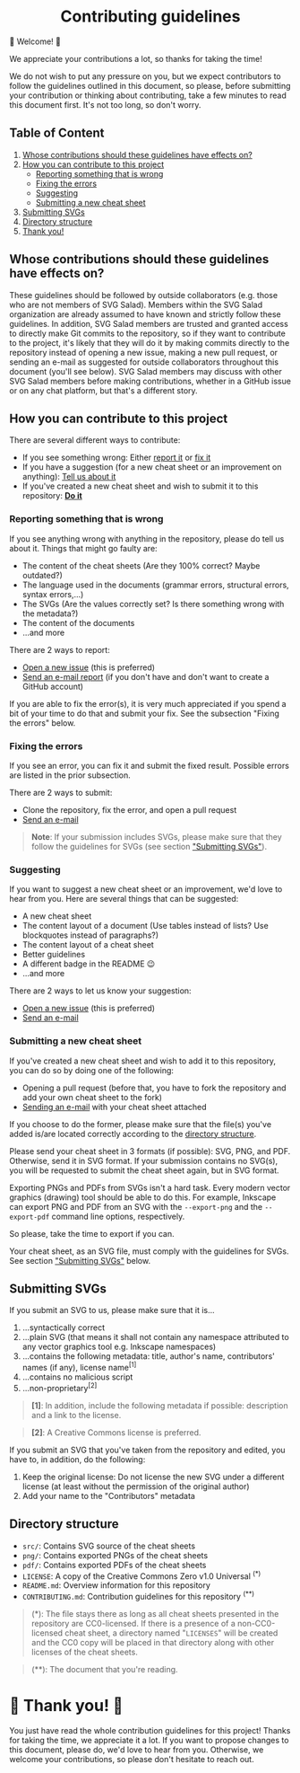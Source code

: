 <h1 align="center">Contributing guidelines</h1>

:tada: Welcome! :tada:

We appreciate your contributions a lot, so thanks for taking the time!

We do not wish to put any pressure on you, but we expect contributors to follow
the guidelines outlined in this document, so please, before submitting your
contribution or thinking about contributing, take a few minutes to read this
document first. It's not too long, so don't worry.

Table of Content
----------------

1. [Whose contributions should these guidelines have effects on?][effect]
2. [How you can contribute to this project][how-contrib]
    - [Reporting something that is wrong][report]
    - [Fixing the errors][fix]
    - [Suggesting][suggest]
    - [Submitting a new cheat sheet][submit]
3. [Submitting SVGs][svg-guides]
4. [Directory structure][dir]
5. [Thank you!][thank]

<!-- Headers -->
[effect]: #whose-contributions-should-these-guidelines-have-effects-on
[how-contrib]: #how-you-can-contribute-to-this-project
[report]: #reporting-something-that-is-wrong
[fix]: #fixing-the-errors
[suggest]: #suggesting
[submit]: #submitting-a-new-cheat-sheet
[svg-guides]: #submitting-svgs
[dir]: #directory-structure
[thank]: #tada-thank-you-tada

Whose contributions should these guidelines have effects on?
------------------------------------------------------------

These guidelines should be followed by outside collaborators (e.g. those who are
not members of SVG Salad). Members within the SVG Salad organization are already
assumed to have known and strictly follow these guidelines. In addition, SVG
Salad members are trusted and granted access to directly make Git commits to the
repository, so if they want to contribute to the project, it's likely that they
will do it by making commits directly to the repository instead of opening a new
issue, making a new pull request, or sending an e-mail as suggested for outside
collaborators throughout this document (you'll see below). SVG Salad members may
discuss with other SVG Salad members before making contributions, whether in a
GitHub issue or on any chat platform, but that's a different story.

How you can contribute to this project
--------------------------------------

There are several different ways to contribute:

- If you see something wrong: Either [report it][report] or [fix it][fix]
- If you have a suggestion (for a new cheat sheet or an improvement on
anything): [Tell us about it][suggest]
- If you've created a new cheat sheet and wish to submit it to this repository:
[**Do it**][submit]

### Reporting something that is wrong

If you see anything wrong with anything in the repository, please do tell us
about it. Things that might go faulty are:
- The content of the cheat sheets (Are they 100% correct? Maybe outdated?)
- The language used in the documents (grammar errors, structural errors, syntax
errors,...)
- The SVGs (Are the values correctly set? Is there something wrong with the
metadata?)
- The content of the documents
- ...and more

There are 2 ways to report:
- [Open a new issue][o-issh] (this is preferred)
- [Send an e-mail report][mail] (if you don't have and don't want to create a
GitHub account)

If you are able to fix the error(s), it is very much appreciated if you spend a
bit of your time to do that and submit your fix. See the subsection "Fixing the
errors" below.

### Fixing the errors

If you see an error, you can fix it and submit the fixed result. Possible errors
are listed in the prior subsection.

There are 2 ways to submit:
- Clone the repository, fix the error, and open a pull request
- [Send an e-mail][mail]

> **Note**: If your submission includes SVGs, please make sure that they follow
the guidelines for SVGs (see section ["Submitting SVGs"][svg-guides]).

### Suggesting

If you want to suggest a new cheat sheet or an improvement, we'd love to hear
from you. Here are several things that can be suggested:
- A new cheat sheet
- The content layout of a document (Use tables instead of lists? Use blockquotes
instead of paragraphs?)
- The content layout of a cheat sheet
- Better guidelines
- A different badge in the README :wink:
- ...and more

There are 2 ways to let us know your suggestion:
- [Open a new issue][o-issh] (this is preferred)
- [Send an e-mail][mail]

### Submitting a new cheat sheet

If you've created a new cheat sheet and wish to add it to this repository, you
can do so by doing one of the following:
- Opening a pull request (before that, you have to fork the repository and add
your own cheat sheet to the fork)
- [Sending an e-mail][mail] with your cheat sheet attached

If you choose to do the former, please make sure that the file(s) you've added
is/are located correctly according to the
[directory structure][dir].

Please send your cheat sheet in 3 formats (if possible): SVG, PNG, and PDF.
Otherwise, send it in SVG format. If your submission contains no SVG(s), you
will be requested to submit the cheat sheet again, but in SVG format.

Exporting PNGs and PDFs from SVGs isn't a hard task. Every modern vector
graphics (drawing) tool should be able to do this. For example, Inkscape can
export PNG and PDF from an SVG with the `--export-png` and the `--export-pdf`
command line options, respectively.

So please, take the time to export if you can.

Your cheat sheet, as an SVG file, must comply with the guidelines for SVGs. See
section ["Submitting SVGs"][svg-guides] below.

Submitting SVGs
---------------

If you submit an SVG to us, please make sure that it is...

1. ...syntactically correct
2. ...plain SVG (that means it shall not contain any namespace attributed to any
vector graphics tool e.g. Inkscape namespaces)
3. ...contains the following metadata: title, author's name, contributors' names
(if any), license name<sup>[1]</sup>
4. ...contains no malicious script
5. ...non-proprietary<sup>[2]</sup>

> **\[1\]**: In addition, include the following metadata if possible:
description and a link to the license.

> **\[2\]**: A Creative Commons license is preferred.

If you submit an SVG that you've taken from the repository and edited, you have
to, in addition, do the following:

1. Keep the original license: Do not license the new SVG under a different
license (at least without the permission of the original author)
2. Add your name to the "Contributors" metadata

Directory structure
-------------------

- `src/`: Contains SVG source of the cheat sheets
- `png/`: Contains exported PNGs of the cheat sheets
- `pdf/`: Contains exported PDFs of the cheat sheets
- `LICENSE`: A copy of the Creative Commons Zero v1.0 Universal <sup>(\*)</sup>
- `README.md`: Overview information for this repository
- `CONTRIBUTING.md`: Contribution guidelines for this repository
<sup>(\*\*)</sup>

> (\*): The file stays there as long as all cheat sheets presented in the
repository are CC0-licensed. If there is a presence of a non-CC0-licensed cheat
sheet, a directory named "`LICENSES`" will be created and the CC0 copy will be
placed in that directory along with other licenses of the cheat sheets.

> (\*\*): The document that you're reading.

:tada: Thank you! :tada:
========================

You just have read the whole contribution guidelines for this project! Thanks
for taking the time, we appreciate it a lot. If you want to propose changes to
this document, please do, we'd love to hear from you. Otherwise, we welcome your
contributions, so please don't hesitate to reach out.

<!-- LINKS -->
[o-issh]: https://github.com/svgsalad/inkscape-svg-cheat/issues/new
[mail]: mailto:you_create@protonmail.com
